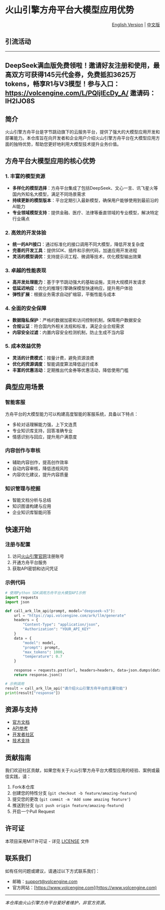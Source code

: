 # 火山引擎方舟平台大模型应用优势

<p align="right">
  <a href="README.en.md">English Version</a> |
  <a href="README.zh.md">中文版</a>
</p>

## 引流活动

---
DeepSeek满血版免费领啦！邀请好友注册和使用，最高双方可获得145元代金券，免费抵扣3625万tokens，畅享R1与V3模型！参与入口：https://volcengine.com/L/PQljlEcDy_A/  邀请码：IH2IJO8S
---

## 简介

火山引擎方舟平台是字节跳动旗下的云服务平台，提供了强大的大模型应用开发和部署能力。本仓库旨在向开发者和企业用户介绍火山引擎方舟平台在大模型应用方面的独特优势，帮助您更好地利用大模型技术提升业务价值。

## 方舟平台大模型应用的核心优势

### 1. 丰富的模型资源

- **多样化的模型选择**：方舟平台集成了包括DeepSeek、文心一言、讯飞星火等国内外知名大模型，满足不同场景需求
- **持续更新的模型版本**：平台定期引入最新模型，确保用户能够使用到最前沿的AI能力
- **专业领域模型支持**：提供金融、医疗、法律等垂直领域的专业模型，解决特定行业痛点

### 2. 高效的开发体验

- **统一的API接口**：通过标准化的接口调用不同大模型，降低开发复杂度
- **完善的开发工具**：提供SDK、插件和示例代码，加速应用开发进程
- **灵活的模型调优**：支持提示词工程、微调等技术，优化模型输出效果

### 3. 卓越的性能表现

- **高并发处理能力**：基于字节跳动强大的基础设施，支持大规模并发请求
- **低延迟响应**：优化的推理引擎确保模型快速响应，提升用户体验
- **弹性扩展**：根据业务需求自动扩缩容，平衡性能与成本

### 4. 全面的安全保障

- **数据隐私保护**：严格的数据加密和访问控制机制，保障用户数据安全
- **合规认证**：符合国内外相关法规和标准，满足企业合规需求
- **内容安全过滤**：内置内容安全检测机制，防止生成不当内容

### 5. 成本效益优势

- **灵活的计费模式**：按量计费，避免资源浪费
- **优化的资源调度**：智能调度算法降低运行成本
- **丰富的优惠活动**：定期推出代金券等优惠活动，降低使用门槛

## 典型应用场景

### 智能客服

方舟平台的大模型能力可以构建高度智能的客服系统，具备以下特点：

- 多轮对话理解能力强，上下文连贯
- 专业知识库支持，回答准确专业
- 情感识别与回应，提升用户满意度

### 内容创作与审核

- 辅助内容创作，提高创作效率
- 自动内容审核，降低违规风险
- 内容优化建议，提升内容质量

### 知识管理与挖掘

- 智能文档分析与总结
- 知识图谱构建与应用
- 企业知识库智能问答

## 快速开始

### 注册与配置

1. 访问[火山引擎官网](https://www.volcengine.com/)注册账号
2. 开通方舟平台服务
3. 获取API密钥和访问凭证

### 示例代码

```python
# 使用Python SDK调用方舟平台大模型API示例
import requests
import json

def call_ark_llm_api(prompt, model="deepseek-v3"):
    url = "https://api.volcengine.com/ark/llm/generate"
    headers = {
        "Content-Type": "application/json",
        "Authorization": "YOUR_API_KEY"
    }
    data = {
        "model": model,
        "prompt": prompt,
        "max_tokens": 1000,
        "temperature": 0.7
    }
    
    response = requests.post(url, headers=headers, data=json.dumps(data))
    return response.json()

# 示例调用
result = call_ark_llm_api("请介绍火山引擎方舟平台的主要功能")
print(result["response"])
```

## 资源与支持

- [官方文档](https://www.volcengine.com/docs)
- [API参考](https://www.volcengine.com/docs/api)
- [开发者社区](https://www.volcengine.com/community)
- [技术支持](https://www.volcengine.com/support)

## 贡献指南

我们欢迎社区贡献，如果您有关于火山引擎方舟平台大模型应用的经验、案例或最佳实践，请：

1. Fork本仓库
2. 创建您的特性分支 (`git checkout -b feature/amazing-feature`)
3. 提交您的更改 (`git commit -m 'Add some amazing feature'`)
4. 推送到分支 (`git push origin feature/amazing-feature`)
5. 开启一个Pull Request

## 许可证

本项目采用MIT许可证 - 详见 [LICENSE](LICENSE) 文件

## 联系我们

如有任何问题或建议，请通过以下方式联系我们：

- 邮箱：support@volcengine.com
- 官方网站：[https://www.volcengine.com](https://www.volcengine.com)

---

*本仓库由火山引擎方舟平台爱好者维护，非官方资源。*